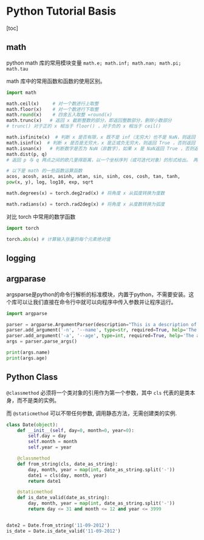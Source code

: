# Python Tutorial Basis

[toc] 

## math

python math 库的常用模块变量
`math.e; math.inf; math.nan; math.pi; math.tau`

math 库中的常用函数和函数的使用区别。

```python
import math

math.ceil(x)     # 对一个数进行上取整
math.floor(x)    # 对一个数进行下取整
math.round(x)    # 四舍五入取整 =round(x)  
math.trunc(x)   # 返回 x 截断整数的部分，即返回整数部分，删除小数部分
# trunc() 对于正的 x 相当于 floor() ，对于负的 x 相当于 ceil()

math.isfinite(x)  # 判断 x 是否有限，x 既不是 inf（无穷大）也不是 NaN，则返回 True ，否则返回 False 
math.isinf(x)  # 判断 x 是否是无穷大，x 是正或负无穷大，则返回 True ，否则返回 False
math.isnan(x)   # 判断数字是否为 NaN（非数字），如果 x 是 NaN返回 True ，否则返回 False 
math.dist(p, q)
# 返回 p 与 q 两点之间的欧几里得距离，以一个坐标序列（或可迭代对象）的形式给出。 两个点必须具有相同的维度

# 以下是 math 的一些函数运算函数
acos, acosh, asin, asinh, atan, sin, sinh, cos, cosh, tan, tanh, 
pow(x, y), log, log10, exp, sqrt

math.degrees(x) = torch.deg2rad(x) # 将角度 x 从弧度转换为度数

math.radians(x) = torch.rad2deg(x) # 将角度 x 从度数转换为弧度
```

对比 torch 中常用的数学函数

```python
import torch

torch.abs(x) # 计算输入张量的每个元素绝对值

```

## logging



## argparase  

argsparse是python的命令行解析的标准模块，内置于python，不需要安装。这个库可以让我们直接在命令行中就可以向程序中传入参数并让程序运行。

```python
import argparse

parser = argparse.ArgumentParser(description="This is a description of our program")
parser.add_argument('-n', '--name', type=str, required=True, help='The name to print')
parser.add_argument('-a', '--age', type=int, required=True, help='The age to print')
args = parser.parse_args()

print(args.name)
print(args.age)
```


## Python Class 

 `@classmethod` 必须将一个类对象的引用作为第一个参数，其中 `cls` 代表的是类本身，而不是类的实例。

而 `@staticmethod` 可以不带任何参数, 调用静态方法，无需创建类的实例.

```python
class Date(object):
    def __init__(self, day=0, month=0, year=0):
        self.day = day
        self.month = month
        self.year = year

    @classmethod
    def from_string(cls, date_as_string):
        day, month, year = map(int, date_as_string.split('-'))
        date1 = cls(day, month, year)
        return date1

    @staticmethod
    def is_date_valid(date_as_string):
        day, month, year = map(int, date_as_string.split('-'))
        return day <= 31 and month <= 12 and year <= 3999


date2 = Date.from_string('11-09-2012')
is_date = Date.is_date_valid('11-09-2012')
```
